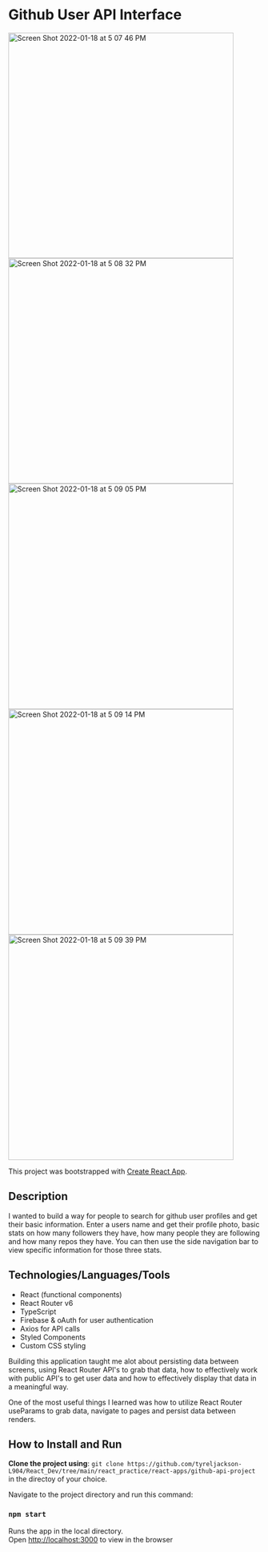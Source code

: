 # Github User API Interface

<img width="450" alt="Screen Shot 2022-01-18 at 5 07 46 PM" src="https://user-images.githubusercontent.com/57510291/150040408-2028dab9-baf4-4be9-a639-140ea939065c.png"><img width="450" alt="Screen Shot 2022-01-18 at 5 08 32 PM" src="https://user-images.githubusercontent.com/57510291/150040646-dd67e106-f622-43de-aa1d-5d512bbd0742.png"><img width="450" alt="Screen Shot 2022-01-18 at 5 09 05 PM" src="https://user-images.githubusercontent.com/57510291/150040651-449813ee-29e2-44ab-ab93-75a52b38ad6b.png"><img width="450" alt="Screen Shot 2022-01-18 at 5 09 14 PM" src="https://user-images.githubusercontent.com/57510291/150040658-78cd5846-4a11-49e0-8997-952521ede298.png"><img width="450" alt="Screen Shot 2022-01-18 at 5 09 39 PM" src="https://user-images.githubusercontent.com/57510291/150040666-e7ebe8d4-656b-4f33-9f28-fdddc5a625dd.png">

This project was bootstrapped with [Create React App](https://github.com/facebook/create-react-app).

## Description

I wanted to build a way for people to search for github user profiles and get their basic information. 
Enter a users name and get their profile photo, basic stats on how many followers they have, how many people
they are following and how many repos they have. 
You can then use the side navigation bar to view specific information for those three stats.

## Technologies/Languages/Tools
- React (functional components)
- React Router v6
- TypeScript
- Firebase & oAuth for user authentication
- Axios for API calls
- Styled Components
- Custom CSS styling

Building this application taught me alot about persisting data between screens, using React Router API's to grab that data,
how to effectively work with public API's to get user data and how to effectively display that data in a meaningful way.

One of the most useful things I learned was how to utilize React Router useParams to grab data, navigate to pages and
persist data between renders.

## How to Install and Run

**Clone the project using**: 
`git clone https://github.com/tyreljackson-L904/React_Dev/tree/main/react_practice/react-apps/github-api-project`
in the directoy of your choice.

Navigate to the project directory and run this command:

### `npm start`

Runs the app in the local directory.\
Open [http://localhost:3000](http://localhost:3000) to view in the browser


